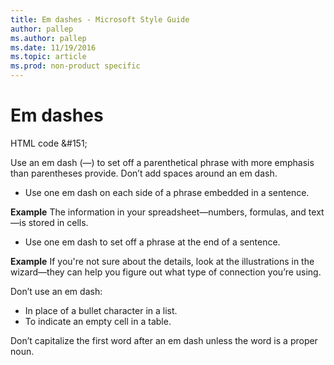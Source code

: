 ```yaml
---
title: Em dashes - Microsoft Style Guide
author: pallep
ms.author: pallep
ms.date: 11/19/2016
ms.topic: article
ms.prod: non-product specific
---
```


# Em dashes

HTML code &\#151;

Use
an em dash (—) to set off a parenthetical phrase with more
emphasis than parentheses provide. Don’t add spaces around an em
dash.

  - Use one em dash on each side of a phrase embedded in a sentence. 

**Example** The information in your spreadsheet—numbers, formulas, and text—is stored in cells.

  - Use one em dash to set off a phrase at the end of a sentence.

**Example** If
you're not sure about the details, look at the illustrations in
the wizard—they can help you figure out what type of connection
you’re using.

Don’t use an em dash:

  - In place of a bullet character in a list.
  - To indicate an empty cell in a table.

Don’t capitalize the first word after an em dash unless the word is a proper noun.
